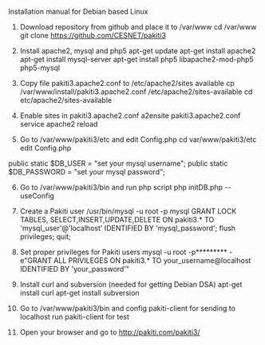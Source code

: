 Installation manual for Debian based Linux

1. Download repository from github and place it to /var/www
cd /var/www
git clone https://github.com/CESNET/pakiti3

2. Install apache2, mysql and php5 
apt-get update
apt-get install apache2
apt-get install mysql-server
apt-get install php5 libapache2-mod-php5 php5-mysql

3. Copy file pakiti3.apache2.conf to /etc/apache2/sites available
cp /var/www/install/pakiti3.apache2.conf /etc/apache2/sites-available
cd etc/apache2/sites-available

4. Enable sites in pakiti3.apache2.conf
a2ensite pakiti3.apache2.conf
service apache2 reload

5. Go to /var/www/pakiti3/etc and edit Config.php
cd var/www/pakiti3/etc
edit Config.php

public static $DB_USER = "set your mysql username";
public static $DB_PASSWORD = "set your mysql password";

6. Go to /var/www/pakiti3/bin and run php script
php initDB.php --useConfig

7. Create a Pakiti user
/usr/bin/mysql -u root -p mysql
GRANT LOCK TABLES, SELECT,INSERT,UPDATE,DELETE ON pakiti3.* TO  'mysql_user'@'localhost' IDENTIFIED BY 'mysql_password';
flush privileges;
quit;

8. Set proper privileges for Pakiti users
mysql -u root -p********* -e"GRANT ALL PRIVILEGES ON pakiti3.* TO your_username@localhost IDENTIFIED BY 'your_password'"

9. Install curl and subversion (needed for getting Debian DSA)
apt-get install curl
apt-get install subversion

10. Go to /var/www/pakiti3/bin and config pakiti-client for sending to localhost
run pakiti-client for test

11. Open your browser and go to http://pakiti.com/pakiti3/







